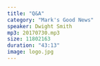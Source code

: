 ```yaml
---
title: "Q&A"
category: "Mark's Good News"
speaker: Dwight Smith
mp3: 20170730.mp3
size: 11802163
duration: "43:13"
image: logo.jpg
---
```

